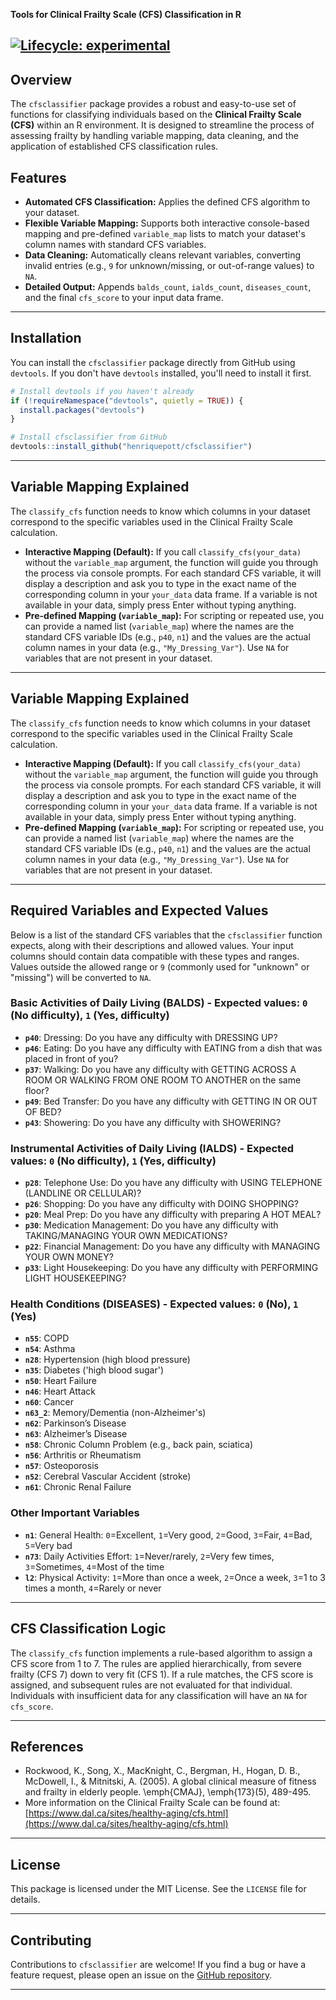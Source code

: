 
**Tools for Clinical Frailty Scale (CFS) Classification in R**

[![Lifecycle: experimental](https://img.shields.io/badge/lifecycle-experimental-orange.svg)](https://lifecycle.r-lib.org/articles/stages.html#experimental)
---

## Overview

The `cfsclassifier` package provides a robust and easy-to-use set of functions for classifying individuals based on the **Clinical Frailty Scale (CFS)** within an R environment. It is designed to streamline the process of assessing frailty by handling variable mapping, data cleaning, and the application of established CFS classification rules.

## Features

* **Automated CFS Classification:** Applies the defined CFS algorithm to your dataset.
* **Flexible Variable Mapping:** Supports both interactive console-based mapping and pre-defined `variable_map` lists to match your dataset's column names with standard CFS variables.
* **Data Cleaning:** Automatically cleans relevant variables, converting invalid entries (e.g., `9` for unknown/missing, or out-of-range values) to `NA`.
* **Detailed Output:** Appends `balds_count`, `ialds_count`, `diseases_count`, and the final `cfs_score` to your input data frame.

---

## Installation

You can install the `cfsclassifier` package directly from GitHub using `devtools`. If you don't have `devtools` installed, you'll need to install it first.

```R
# Install devtools if you haven't already
if (!requireNamespace("devtools", quietly = TRUE)) {
  install.packages("devtools")
}

# Install cfsclassifier from GitHub
devtools::install_github("henriquepott/cfsclassifier")
```

---

## Variable Mapping Explained

The `classify_cfs` function needs to know which columns in your dataset correspond to the specific variables used in the Clinical Frailty Scale calculation.

* **Interactive Mapping (Default):** If you call `classify_cfs(your_data)` without the `variable_map` argument, the function will guide you through the process via console prompts. For each standard CFS variable, it will display a description and ask you to type in the exact name of the corresponding column in your `your_data` data frame. If a variable is not available in your data, simply press Enter without typing anything.
* **Pre-defined Mapping (`variable_map`):** For scripting or repeated use, you can provide a named list (`variable_map`) where the names are the standard CFS variable IDs (e.g., `p40`, `n1`) and the values are the actual column names in your data (e.g., `"My_Dressing_Var"`). Use `NA` for variables that are not present in your dataset.

---

## Variable Mapping Explained

The `classify_cfs` function needs to know which columns in your dataset correspond to the specific variables used in the Clinical Frailty Scale calculation.

* **Interactive Mapping (Default):** If you call `classify_cfs(your_data)` without the `variable_map` argument, the function will guide you through the process via console prompts. For each standard CFS variable, it will display a description and ask you to type in the exact name of the corresponding column in your `your_data` data frame. If a variable is not available in your data, simply press Enter without typing anything.
* **Pre-defined Mapping (`variable_map`):** For scripting or repeated use, you can provide a named list (`variable_map`) where the names are the standard CFS variable IDs (e.g., `p40`, `n1`) and the values are the actual column names in your data (e.g., `"My_Dressing_Var"`). Use `NA` for variables that are not present in your dataset.

---
## Required Variables and Expected Values

Below is a list of the standard CFS variables that the `cfsclassifier` function expects, along with their descriptions and allowed values. Your input columns should contain data compatible with these types and ranges. Values outside the allowed range or `9` (commonly used for "unknown" or "missing") will be converted to `NA`.

### Basic Activities of Daily Living (BALDS) - Expected values: `0` (No difficulty), `1` (Yes, difficulty)
* **`p40`**: Dressing: Do you have any difficulty with DRESSING UP?
* **`p46`**: Eating: Do you have any difficulty with EATING from a dish that was placed in front of you?
* **`p37`**: Walking: Do you have any difficulty with GETTING ACROSS A ROOM OR WALKING FROM ONE ROOM TO ANOTHER on the same floor?
* **`p49`**: Bed Transfer: Do you have any difficulty with GETTING IN OR OUT OF BED?
* **`p43`**: Showering: Do you have any difficulty with SHOWERING?

### Instrumental Activities of Daily Living (IALDS) - Expected values: `0` (No difficulty), `1` (Yes, difficulty)
* **`p28`**: Telephone Use: Do you have any difficulty with USING TELEPHONE (LANDLINE OR CELLULAR)?
* **`p26`**: Shopping: Do you have any difficulty with DOING SHOPPING?
* **`p20`**: Meal Prep: Do you have any difficulty with preparing A HOT MEAL?
* **`p30`**: Medication Management: Do you have any difficulty with TAKING/MANAGING YOUR OWN MEDICATIONS?
* **`p22`**: Financial Management: Do you have any difficulty with MANAGING YOUR OWN MONEY?
* **`p33`**: Light Housekeeping: Do you have any difficulty with PERFORMING LIGHT HOUSEKEEPING?

### Health Conditions (DISEASES) - Expected values: `0` (No), `1` (Yes)
* **`n55`**: COPD
* **`n54`**: Asthma
* **`n28`**: Hypertension (high blood pressure)
* **`n35`**: Diabetes ('high blood sugar')
* **`n50`**: Heart Failure
* **`n46`**: Heart Attack
* **`n60`**: Cancer
* **`n63_2`**: Memory/Dementia (non-Alzheimer's)
* **`n62`**: Parkinson’s Disease
* **`n63`**: Alzheimer’s Disease
* **`n58`**: Chronic Column Problem (e.g., back pain, sciatica)
* **`n56`**: Arthritis or Rheumatism
* **`n57`**: Osteoporosis
* **`n52`**: Cerebral Vascular Accident (stroke)
* **`n61`**: Chronic Renal Failure

### Other Important Variables
* **`n1`**: General Health: `0`=Excellent, `1`=Very good, `2`=Good, `3`=Fair, `4`=Bad, `5`=Very bad
* **`n73`**: Daily Activities Effort: `1`=Never/rarely, `2`=Very few times, `3`=Sometimes, `4`=Most of the time
* **`l2`**: Physical Activity: `1`=More than once a week, `2`=Once a week, `3`=1 to 3 times a month, `4`=Rarely or never

---

## CFS Classification Logic

The `classify_cfs` function implements a rule-based algorithm to assign a CFS score from 1 to 7. The rules are applied hierarchically, from severe frailty (CFS 7) down to very fit (CFS 1). If a rule matches, the CFS score is assigned, and subsequent rules are not evaluated for that individual. Individuals with insufficient data for any classification will have an `NA` for `cfs_score`.

---

## References

* Rockwood, K., Song, X., MacKnight, C., Bergman, H., Hogan, D. B., McDowell, I., & Mitnitski, A. (2005). A global clinical measure of fitness and frailty in elderly people. \emph{CMAJ}, \emph{173}(5), 489-495.
* More information on the Clinical Frailty Scale can be found at: [https://www.dal.ca/sites/healthy-aging/cfs.html](https://www.dal.ca/sites/healthy-aging/cfs.html)

---

## License

This package is licensed under the MIT License. See the `LICENSE` file for details.

---

## Contributing

Contributions to `cfsclassifier` are welcome! If you find a bug or have a feature request, please open an issue on the [GitHub repository](https://github.com/YOUR_GITHUB_USERNAME/cfsclassifier/issues).

---

